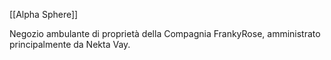 [[Alpha Sphere]]

Negozio ambulante di proprietà della Compagnia FrankyRose, amministrato principalmente da Nekta Vay.